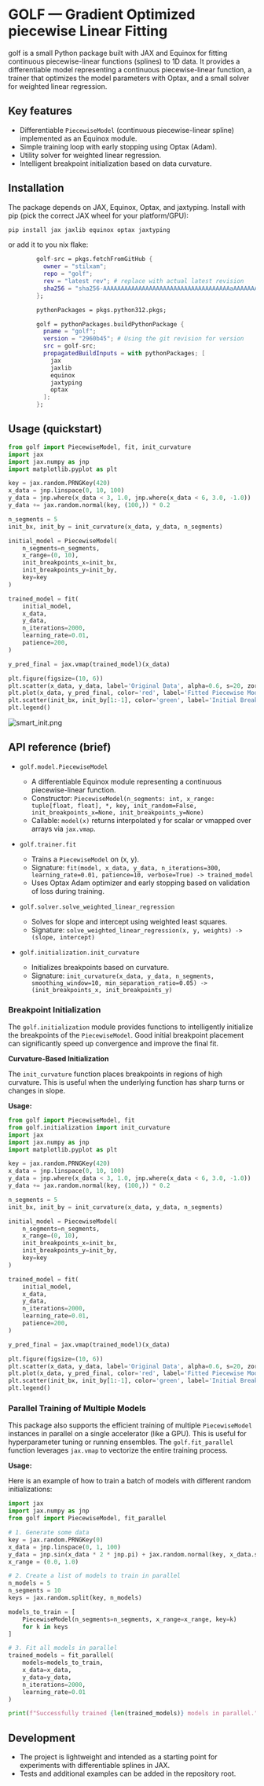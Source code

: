 # GOLF — Gradient Optimized piecewise Linear Fitting

golf is a small Python package built with JAX and Equinox for fitting continuous piecewise-linear functions (splines) to 1D data. It provides a differentiable model representing a continuous piecewise-linear function, a trainer that optimizes the model parameters with Optax, and a small solver for weighted linear regression.

## Key features

- Differentiable `PiecewiseModel` (continuous piecewise-linear spline) implemented as an Equinox module.
- Simple training loop with early stopping using Optax (Adam).
- Utility solver for weighted linear regression.
- Intelligent breakpoint initialization based on data curvature.

## Installation

The package depends on JAX, Equinox, Optax, and jaxtyping. Install with pip (pick the correct JAX wheel for your platform/GPU):

```bash
pip install jax jaxlib equinox optax jaxtyping
```

or add it to you nix flake:
```nix
        golf-src = pkgs.fetchFromGitHub {
          owner = "stilxam";
          repo = "golf";
          rev = "latest rev"; # replace with actual latest revision
          sha256 = "sha256-AAAAAAAAAAAAAAAAAAAAAAAAAAAAAAAAAAAAaAAAAAAAAAA="; # replace with actual sha256
        };

        pythonPackages = pkgs.python312.pkgs;

        golf = pythonPackages.buildPythonPackage {
          pname = "golf";
          version = "2960b45"; # Using the git revision for version
          src = golf-src;
          propagatedBuildInputs = with pythonPackages; [
            jax
            jaxlib
            equinox
            jaxtyping
            optax
          ];
        };
```

## Usage (quickstart)

```python
from golf import PiecewiseModel, fit, init_curvature
import jax
import jax.numpy as jnp
import matplotlib.pyplot as plt

key = jax.random.PRNGKey(420)
x_data = jnp.linspace(0, 10, 100)
y_data = jnp.where(x_data < 3, 1.0, jnp.where(x_data < 6, 3.0, -1.0))
y_data += jax.random.normal(key, (100,)) * 0.2

n_segments = 5
init_bx, init_by = init_curvature(x_data, y_data, n_segments)

initial_model = PiecewiseModel(
    n_segments=n_segments,
    x_range=(0, 10),
    init_breakpoints_x=init_bx,
    init_breakpoints_y=init_by,
    key=key
)

trained_model = fit(
    initial_model,
    x_data,
    y_data,
    n_iterations=2000,
    learning_rate=0.01,
    patience=200,
)

y_pred_final = jax.vmap(trained_model)(x_data)

plt.figure(figsize=(10, 6))
plt.scatter(x_data, y_data, label='Original Data', alpha=0.6, s=20, zorder=1)
plt.plot(x_data, y_pred_final, color='red', label='Fitted Piecewise Model', zorder=2)
plt.scatter(init_bx, init_by[1:-1], color='green', label='Initial Breakpoints', zorder=5)
plt.legend()
```
![smart_init.png](smart_init.png)



## API reference (brief)

- `golf.model.PiecewiseModel`
  - A differentiable Equinox module representing a continuous piecewise-linear function.
  - Constructor: `PiecewiseModel(n_segments: int, x_range: tuple[float, float], *, key, init_random=False, init_breakpoints_x=None, init_breakpoints_y=None)`
  - Callable: `model(x)` returns interpolated y for scalar or vmapped over arrays via `jax.vmap`.

- `golf.trainer.fit`
  - Trains a `PiecewiseModel` on (x, y).
  - Signature: `fit(model, x_data, y_data, n_iterations=300, learning_rate=0.01, patience=10, verbose=True) -> trained_model`
  - Uses Optax Adam optimizer and early stopping based on validation of loss during training.

- `golf.solver.solve_weighted_linear_regression`
  - Solves for slope and intercept using weighted least squares.
  - Signature: `solve_weighted_linear_regression(x, y, weights) -> (slope, intercept)`

- `golf.initialization.init_curvature`
  - Initializes breakpoints based on curvature.
  - Signature: `init_curvature(x_data, y_data, n_segments, smoothing_window=10, min_separation_ratio=0.05) -> (init_breakpoints_x, init_breakpoints_y)`

### Breakpoint Initialization

The `golf.initialization` module provides functions to intelligently initialize the breakpoints of the `PiecewiseModel`. Good initial breakpoint placement can significantly speed up convergence and improve the final fit.

**Curvature-Based Initialization**

The `init_curvature` function places breakpoints in regions of high curvature. This is useful when the underlying function has sharp turns or changes in slope.

**Usage:**
```python
from golf import PiecewiseModel, fit
from golf.initialization import init_curvature
import jax
import jax.numpy as jnp
import matplotlib.pyplot as plt

key = jax.random.PRNGKey(420)
x_data = jnp.linspace(0, 10, 100)
y_data = jnp.where(x_data < 3, 1.0, jnp.where(x_data < 6, 3.0, -1.0))
y_data += jax.random.normal(key, (100,)) * 0.2

n_segments = 5
init_bx, init_by = init_curvature(x_data, y_data, n_segments)

initial_model = PiecewiseModel(
    n_segments=n_segments,
    x_range=(0, 10),
    init_breakpoints_x=init_bx,
    init_breakpoints_y=init_by,
    key=key
)

trained_model = fit(
    initial_model,
    x_data,
    y_data,
    n_iterations=2000,
    learning_rate=0.01,
    patience=200,
)

y_pred_final = jax.vmap(trained_model)(x_data)

plt.figure(figsize=(10, 6))
plt.scatter(x_data, y_data, label='Original Data', alpha=0.6, s=20, zorder=1)
plt.plot(x_data, y_pred_final, color='red', label='Fitted Piecewise Model', zorder=2)
plt.scatter(init_bx, init_by[1:-1], color='green', label='Initial Breakpoints', zorder=5)
plt.legend()
```


### Parallel Training of Multiple Models

This package also supports the efficient training of multiple `PiecewiseModel` instances in parallel on a single accelerator (like a GPU). This is useful for hyperparameter tuning or running ensembles. The `golf.fit_parallel` function leverages `jax.vmap` to vectorize the entire training process.

**Usage:**

Here is an example of how to train a batch of models with different random initializations:

```python
import jax
import jax.numpy as jnp
from golf import PiecewiseModel, fit_parallel

# 1. Generate some data
key = jax.random.PRNGKey(0)
x_data = jnp.linspace(0, 1, 100)
y_data = jnp.sin(x_data * 2 * jnp.pi) + jax.random.normal(key, x_data.shape) * 0.1
x_range = (0.0, 1.0)

# 2. Create a list of models to train in parallel
n_models = 5
n_segments = 10
keys = jax.random.split(key, n_models)

models_to_train = [
    PiecewiseModel(n_segments=n_segments, x_range=x_range, key=k)
    for k in keys
]

# 3. Fit all models in parallel
trained_models = fit_parallel(
    models=models_to_train,
    x_data=x_data,
    y_data=y_data,
    n_iterations=2000,
    learning_rate=0.01
)

print(f"Successfully trained {len(trained_models)} models in parallel.")
```

## Development

- The project is lightweight and intended as a starting point for experiments with differentiable splines in JAX.
- Tests and additional examples can be added in the repository root.

